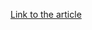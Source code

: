 [Link to the article](https://www.akamai.com/blog/security-research/2024/aug/2024-corona-mirai-botnet-infects-zero-day-sirt)
